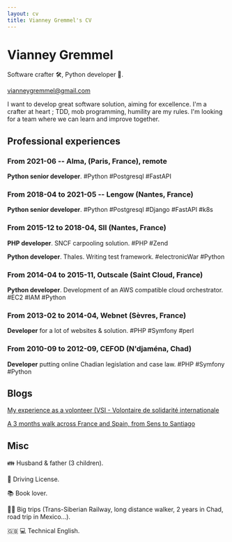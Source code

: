 ```yaml
---
layout: cv
title: Vianney Gremmel's CV
---
```

# Vianney Gremmel
Software crafter 🛠️, Python developer 🐍.

<div id="webaddress">
<a href="vianneygremmel@gmail.com">vianneygremmel@gmail.com</a>
</div>

I want to develop great software solution, aiming for excellence. I'm a crafter at heart ; TDD, mob programming, humility are my rules. I'm looking for a team where we can learn and improve together.

## Professional experiences

### From 2021-06 -- Alma, (Paris, France), remote

**Python senior developer**. #Python #Postgresql #FastAPI

### From 2018-04 to 2021-05 -- Lengow (Nantes, France)

**Python senior developer**. #Python #Postgresql #Django #FastAPI #k8s

### From 2015-12 to 2018-04, SII (Nantes, France)

**PHP developer**. SNCF carpooling solution. #PHP #Zend

**Python developer**. Thales. Writing test framework. #electronicWar #Python

### From 2014-04 to 2015-11, Outscale (Saint Cloud, France)

**Python developer**. Development of an AWS compatible cloud orchestrator. #EC2 #IAM #Python

### From 2013-02 to 2014-04, Webnet (Sèvres, France)

**Developer** for a lot of websites & solution. #PHP #Symfony #perl

### From 2010-09 to 2012-09, CEFOD (N'djaména, Chad)

**Developer** putting online Chadian legislation and case law. #PHP #Symfony #Python



## Blogs

[My experience as a volonteer (VSI - Volontaire de solidarité internationale](https://lacatiche.wordpress.com/)

[A 3 months walk across France and Spain, from Sens to Santiago](https://lacatiche2.wordpress.com/)


## Misc

👪 Husband & father (3 children).

🚗 Driving License.

📚 Book lover.

🚶‍♂️ Big trips (Trans-Siberian Railway, long distance walker, 2 years in Chad, road trip in Mexico...).

🇬🇧 💻 Technical English. 

<!-- ### Footer

Last updated: Feb 2022 -->



